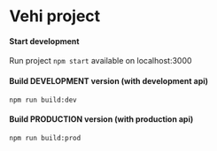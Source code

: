 # Vehi project


#### Start development
Run project `npm start` available on localhost:3000

#### Build DEVELOPMENT version (with development api)
`npm run build:dev`

#### Build PRODUCTION version (with production api)
`npm run build:prod`
